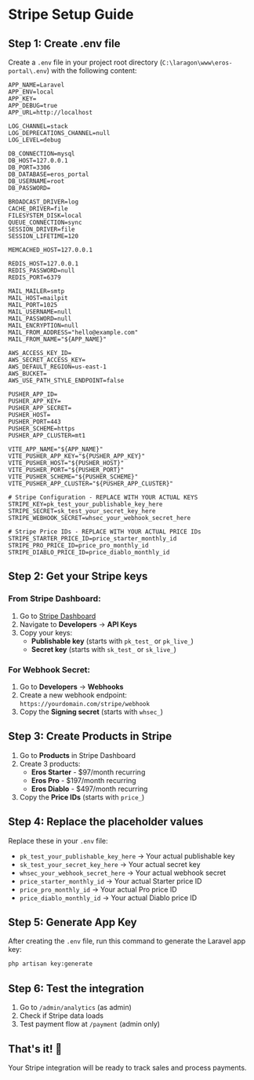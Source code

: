# Stripe Setup Guide

## Step 1: Create .env file
Create a `.env` file in your project root directory (`C:\laragon\www\eros-portal\.env`) with the following content:

```env
APP_NAME=Laravel
APP_ENV=local
APP_KEY=
APP_DEBUG=true
APP_URL=http://localhost

LOG_CHANNEL=stack
LOG_DEPRECATIONS_CHANNEL=null
LOG_LEVEL=debug

DB_CONNECTION=mysql
DB_HOST=127.0.0.1
DB_PORT=3306
DB_DATABASE=eros_portal
DB_USERNAME=root
DB_PASSWORD=

BROADCAST_DRIVER=log
CACHE_DRIVER=file
FILESYSTEM_DISK=local
QUEUE_CONNECTION=sync
SESSION_DRIVER=file
SESSION_LIFETIME=120

MEMCACHED_HOST=127.0.0.1

REDIS_HOST=127.0.0.1
REDIS_PASSWORD=null
REDIS_PORT=6379

MAIL_MAILER=smtp
MAIL_HOST=mailpit
MAIL_PORT=1025
MAIL_USERNAME=null
MAIL_PASSWORD=null
MAIL_ENCRYPTION=null
MAIL_FROM_ADDRESS="hello@example.com"
MAIL_FROM_NAME="${APP_NAME}"

AWS_ACCESS_KEY_ID=
AWS_SECRET_ACCESS_KEY=
AWS_DEFAULT_REGION=us-east-1
AWS_BUCKET=
AWS_USE_PATH_STYLE_ENDPOINT=false

PUSHER_APP_ID=
PUSHER_APP_KEY=
PUSHER_APP_SECRET=
PUSHER_HOST=
PUSHER_PORT=443
PUSHER_SCHEME=https
PUSHER_APP_CLUSTER=mt1

VITE_APP_NAME="${APP_NAME}"
VITE_PUSHER_APP_KEY="${PUSHER_APP_KEY}"
VITE_PUSHER_HOST="${PUSHER_HOST}"
VITE_PUSHER_PORT="${PUSHER_PORT}"
VITE_PUSHER_SCHEME="${PUSHER_SCHEME}"
VITE_PUSHER_APP_CLUSTER="${PUSHER_APP_CLUSTER}"

# Stripe Configuration - REPLACE WITH YOUR ACTUAL KEYS
STRIPE_KEY=pk_test_your_publishable_key_here
STRIPE_SECRET=sk_test_your_secret_key_here
STRIPE_WEBHOOK_SECRET=whsec_your_webhook_secret_here

# Stripe Price IDs - REPLACE WITH YOUR ACTUAL PRICE IDs
STRIPE_STARTER_PRICE_ID=price_starter_monthly_id
STRIPE_PRO_PRICE_ID=price_pro_monthly_id
STRIPE_DIABLO_PRICE_ID=price_diablo_monthly_id
```

## Step 2: Get your Stripe keys

### From Stripe Dashboard:
1. Go to [Stripe Dashboard](https://dashboard.stripe.com)
2. Navigate to **Developers** → **API Keys**
3. Copy your keys:
   - **Publishable key** (starts with `pk_test_` or `pk_live_`)
   - **Secret key** (starts with `sk_test_` or `sk_live_`)

### For Webhook Secret:
1. Go to **Developers** → **Webhooks**
2. Create a new webhook endpoint: `https://yourdomain.com/stripe/webhook`
3. Copy the **Signing secret** (starts with `whsec_`)

## Step 3: Create Products in Stripe

1. Go to **Products** in Stripe Dashboard
2. Create 3 products:
   - **Eros Starter** - $97/month recurring
   - **Eros Pro** - $197/month recurring  
   - **Eros Diablo** - $497/month recurring
3. Copy the **Price IDs** (starts with `price_`)

## Step 4: Replace the placeholder values

Replace these in your `.env` file:
- `pk_test_your_publishable_key_here` → Your actual publishable key
- `sk_test_your_secret_key_here` → Your actual secret key
- `whsec_your_webhook_secret_here` → Your actual webhook secret
- `price_starter_monthly_id` → Your actual Starter price ID
- `price_pro_monthly_id` → Your actual Pro price ID
- `price_diablo_monthly_id` → Your actual Diablo price ID

## Step 5: Generate App Key

After creating the `.env` file, run this command to generate the Laravel app key:

```bash
php artisan key:generate
```

## Step 6: Test the integration

1. Go to `/admin/analytics` (as admin)
2. Check if Stripe data loads
3. Test payment flow at `/payment` (admin only)

## That's it! 🎉

Your Stripe integration will be ready to track sales and process payments.
